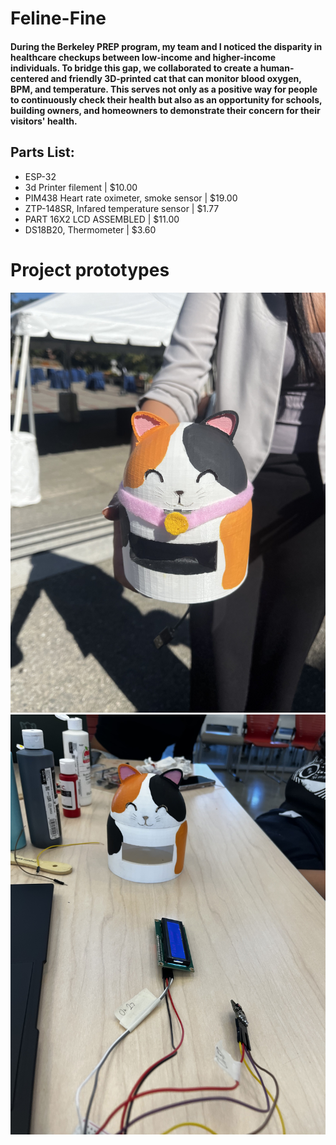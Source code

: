 # Feline-Fine

#### During the Berkeley PREP program, my team and I noticed the disparity in healthcare checkups between low-income and higher-income individuals. To bridge this gap, we collaborated to create a human-centered and friendly 3D-printed cat that can monitor blood oxygen, BPM, and temperature. This serves not only as a positive way for people to continuously check their health but also as an opportunity for schools, building owners, and homeowners to demonstrate their concern for their visitors' health.

## Parts List: 
 - ESP-32
 - 3d Printer filement |	$10.00
 - PIM438	Heart rate oximeter, smoke sensor |	$19.00
 - ZTP-148SR, Infared temperature sensor |	$1.77
 - PART 16X2 LCD ASSEMBLED	|	$11.00
 - DS18B20, Thermometer |	$3.60

# Project prototypes
![Arduino Wiring](https://github.com/AlexN0va/Feline-Fine/blob/main/felinefineimages/IMG_7703_(1).jpg)
![Arduino Wiring](https://github.com/AlexN0va/Feline-Fine/blob/main/felinefineimages/IMG_7695.jpg)
